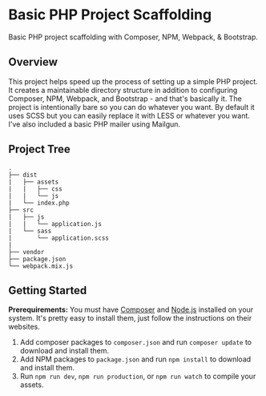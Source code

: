# Basic PHP Project Scaffolding
Basic PHP project scaffolding with Composer, NPM, Webpack, &amp; Bootstrap.

## Overview
This project helps speed up the process of setting up a simple PHP project. It creates a maintainable directory structure in addition to configuring Composer, NPM, Webpack, and Bootstrap - and that's basically it. The project is intentionally bare so you can do whatever you want. By default it uses SCSS but you can easily replace it with LESS or whatever you want. I've also included a basic PHP mailer using Mailgun.

## Project Tree
```
.
├── dist
|   ├── assets
|   |   ├── css
|   |   └── js
|   └── index.php
├── src
|   ├── js
|   |   └── application.js
|   └── sass
|       └── application.scss
|
├── vendor
├── package.json
└── webpack.mix.js

```

## Getting Started
**Prerequirements:** You must have [Composer](https://getcomposer.org/) and [Node.js](https://nodejs.org/) installed on your system. It's pretty easy to install them, just follow the instructions on their websites.

1. Add composer packages to `composer.json` and run `composer update` to download and install them.
2. Add NPM packages to `package.json` and run `npm install` to download and install them.
3. Run `npm run dev`, `npm run production`, or `npm run watch` to compile your assets.